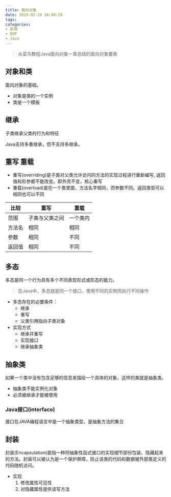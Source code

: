 ```yaml
---
title: 面向对象
date: 2019-02-19 16:09:29
tags:
categories:
- 前端
- OOP
- Java
---
```


> 从菜鸟教程Java面向对象一章总结的面向对象要素

<!-- more -->

## 对象和类

面向对象的基础。

* 对象是类的一个实例
* 类是一个模板

## 继承

子类继承父类的行为和特征

Java支持多重继承，但不支持多继承。

## 重写 重载

* 重写(overriding)是子类对父类允许访问的方法的实现过程进行重新编写, 返回值和形参都不能改变。即外壳不变，核心重写
* 重载(overload)是在一个类里面，方法名字相同，而参数不同。返回类型可以相同也可以不同

| 比较 | 重写 | 重载 | 
|--|--|--|
| 范围      | 子类与父类之间 | 一个类内 | 
| 方法名    | 相同 | 相同 | 
| 参数      | 相同 | 不同 | 
| 返回值    | 相同 | 不同 | 

## 多态

多态是同一个行为具有多个不同表现形式或形态的能力。

> 在Java中，多态就是同一个接口，使用不同的实例而执行不同操作

* 多态存在的必要条件：
  * 继承
  * 重写
  * 父类引用指向子类对象
* 实现方式
  * 继承并重写
  * 实现接口
  * 继承抽象类

## 抽象类

如果一个类中没有包含足够的信息来描绘一个具体的对象，这样的类就是抽象类。

* 抽象类不能实例化对象
* 必须被继承才能被使用

### Java接口(interface)

接口在JAVA编程语言中是一个抽象类型，是抽象方法的集合

## 封装

封装(Encapsulation)是指一种将抽象性函式接口的实现细节部份包装、隐藏起来的方法。封装可以被认为是一个保护屏障，防止该类的代码和数据被外部类定义的代码随机访问。

* 实现
  1. 修改属性可见性
  2. 对隐藏属性提供读写方法
